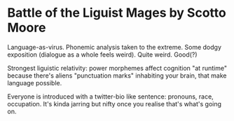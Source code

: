 # Battle of the Liguist Mages by Scotto Moore
Language-as-virus. Phonemic analysis taken to the extreme. Some dodgy exposition (dialogue as a whole feels weird). Quite weird. Good(?)

Strongest liguistic relativity: power morphemes affect cognition "at runtime" because there's aliens "punctuation marks" inhabiting your brain, that make language possible.

Everyone is introduced with a twitter-bio like sentence: pronouns, race, occupation. It's kinda jarring but nifty once you realise that's what's going on.



